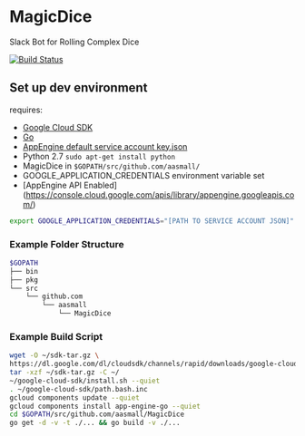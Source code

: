 # MagicDice

Slack Bot for Rolling Complex Dice

[![Build Status](https://semaphoreci.com/api/v1/aasmall/magicdice/branches/master/badge.svg)](https://semaphoreci.com/aasmall/magicdice)

## Set up dev environment

requires:
 - [Google Cloud SDK](https://cloud.google.com/sdk/downloads)
 - [Go](https://golang.org/doc/install)
 - [AppEngine default service account key.json](https://console.cloud.google.com/iam-admin/serviceaccounts/project)
 - Python 2.7  `sudo apt-get install python`
 - MagicDice in `$GOPATH/src/github.com/aasmall/`
 - GOOGLE_APPLICATION_CREDENTIALS environment variable set
 - [AppEngine API Enabled] (https://console.cloud.google.com/apis/library/appengine.googleapis.com/)

```bash
export GOOGLE_APPLICATION_CREDENTIALS="[PATH TO SERVICE ACCOUNT JSON]"
```

### Example Folder Structure

```bash
$GOPATH
├── bin
├── pkg
└── src
    └── github.com
        └── aasmall
            └── MagicDice
```

### Example Build Script

```bash
wget -O ~/sdk-tar.gz \
https://dl.google.com/dl/cloudsdk/channels/rapid/downloads/google-cloud-sdk-200.0.0-linux-x86_64.tar.gz
tar -xzf ~/sdk-tar.gz -C ~/
~/google-cloud-sdk/install.sh --quiet
. ~/google-cloud-sdk/path.bash.inc
gcloud components update --quiet
gcloud components install app-engine-go --quiet
cd $GOPATH/src/github.com/aasmall/MagicDice
go get -d -v -t ./... && go build -v ./...

```

